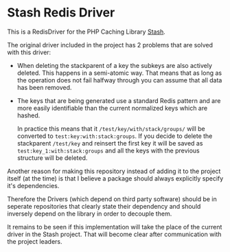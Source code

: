 # Stash Redis Driver

This is a RedisDriver for the PHP Caching Library [Stash](https://github.com/tedious/stash).

The original driver included in the project has 2 problems that are solved with this driver:

* When deleting the stackparent of a key the subkeys are also actively deleted. This happens in a semi-atomic way. That means that as long as the operation does not fail halfway through you can assume that all data has been removed.

* The keys that are being generated use a standard Redis pattern and are more easily identifiable than the current normalized keys which are hashed.

  In practice this means that it ```/test/key/with/stack/groups/``` will be converted to ```test:key:with:stack:groups```. If you decide to delete the stackparent ```/test/key``` and reinsert the first key it will be saved as ```test:key_1:with:stack:groups``` and all the keys with the previous structure will be deleted.
  
Another reason for making this repository instead of adding it to the project itself (at the time) is that I believe a package should always explicitly specify it's dependencies.

Therefore the Drivers (which depend on third party software) should be in seperate repositories that clearly state their dependency and should inversely depend on the library in order to decouple them.

It remains to be seen if this implementation will take the place of the current driver in the Stash project. That will become clear after communication with the project leaders.